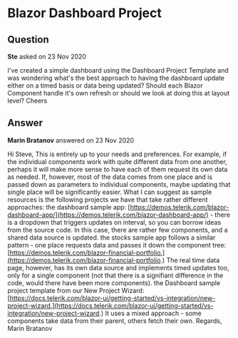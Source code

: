 # Blazor Dashboard Project

## Question

**Ste** asked on 23 Nov 2020

I've created a simple dashboard using the Dashboard Project Template and was wondering what's the best approach to having the dashboard update either on a timed basis or data being updated? Should each Blazor Component handle it's own refresh or should we look at doing this at layout level? Cheers

## Answer

**Marin Bratanov** answered on 23 Nov 2020

Hi Steve, This is entirely up to your needs and preferences. For example, if the individual components work with quite different data from one another, perhaps it will make more sense to have each of them request its own data as needed. If, however, most of the data comes from one place and is passed down as parameters to individual components, maybe updating that single place will be significantly easier. What I can suggest as sample resources is the following projects we have that take rather different approaches: the dashboard sample app: [https://demos.telerik.com/blazor-dashboard-app/](https://demos.telerik.com/blazor-dashboard-app/) - there is a dropdown that triggers updates on interval, so you can borrow ideas from the source code. In this case, there are rather few components, and a shared data source is updated. the stocks sample app follows a similar pattern - one place requests data and passes it down the component tree: [https://demos.telerik.com/blazor-financial-portfolio.](https://demos.telerik.com/blazor-financial-portfolio.) The real time data page, however, has its own data source and implements timed updates too, only for a single component (not that there is a signifiant difference in the code, would there have been more components). the Dashboard sample project template from our New Project Wizard: [https://docs.telerik.com/blazor-ui/getting-started/vs-integration/new-project-wizard.](https://docs.telerik.com/blazor-ui/getting-started/vs-integration/new-project-wizard.) It uses a mixed approach - some components take data from their parent, others fetch their own. Regards, Marin Bratanov
